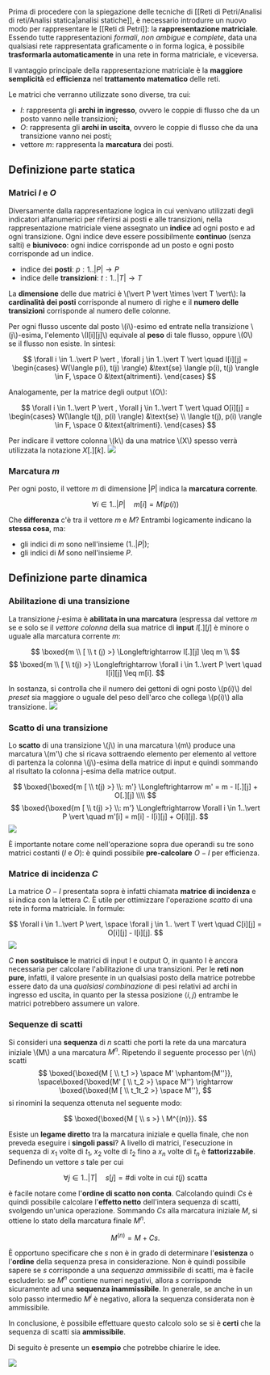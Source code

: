Prima di procedere con la spiegazione delle tecniche di [[Reti di Petri/Analisi di reti/Analisi statica|analisi statiche]], è necessario introdurre un nuovo modo per rappresentare le [[Reti di Petri]]: la **rappresentazione matriciale**.
Essendo tutte rappresentazioni _formali_, _non ambigue_ e _complete_, data una qualsiasi rete rappresentata graficamente o in forma logica, è possibile **trasformarla automaticamente** in una rete in forma matriciale, e viceversa.

Il vantaggio principale della rappresentazione matriciale è la **maggiore semplicità** ed **efficienza** nel **trattamento matematico** delle reti.

Le matrici che verranno utilizzate sono diverse, tra cui:
- $I$: rappresenta gli **archi in ingresso**, ovvero le coppie di flusso che da un posto vanno nelle transizioni;
- $O$: rappresenta gli **archi in uscita**, ovvero le coppie di flusso che da una transizione vanno nei posti;
- vettore $m$: rappresenta la **marcatura** dei posti.

## Definizione parte statica

### Matrici $I$ e $O$

Diversamente dalla rappresentazione logica in cui venivano utilizzati degli indicatori alfanumerici per riferirsi ai posti e alle transizioni, nella rappresentazione matriciale viene assegnato un **indice** ad ogni posto e ad ogni transizione.
Ogni indice deve essere possibilmente **continuo** (senza salti) e **biunivoco**: ogni indice corrisponde ad un posto e ogni posto corrisponde ad un indice.

- indice dei **posti**: $p: 1..\vert P \vert \rightarrow P$
- indice delle **transizioni**: $t: 1..\vert T \vert \rightarrow T$

La **dimensione** delle due matrici è \\(\vert P \vert \times \vert T \vert\\): la **cardinalità dei posti** corrisponde al numero di righe e il **numero delle transizioni** corrisponde al numero delle colonne.

Per ogni flusso uscente dal posto \\(i\\)-esimo ed entrate nella transizione \\(j\\)-esima, l'elemento \\(I[i][j]\\) equivale al **peso** di tale flusso, oppure \\(0\\) se il flusso non esiste.
In sintesi:

$$
\forall i \in 1..\vert P \vert , \forall j \in 1..\vert T \vert \quad I[i][j] = \begin{cases}
W(\langle p(i), t(j) \rangle) &\text{se} \langle p(i), t(j) \rangle \in F, \space
0 &\text{altrimenti}.
\end{cases}
$$

Analogamente, per la matrice degli output \\(O\\):

$$
\forall i \in 1..\vert P \vert , \forall j \in 1..\vert T \vert \quad O[i][j] = \begin{cases}
W(\langle t(j), p(i) \rangle) &\text{se} \\ \langle t(j), p(i) \rangle \in F, \space
0 &\text{altrimenti}.
\end{cases}
$$

Per indicare il vettore colonna \\(k\\) da una matrice \\(X\\) spesso verrà utilizzata la notazione $X[.][k]$.
![](https://marcobuster.github.io/sweng/assets/15_esempio-rappresentazione-matriciale-I-O.png)

### Marcatura $m$
Per ogni posto, il vettore $m$ di dimensione $\vert P \vert$ indica la **marcatura corrente**.

$$
\forall i \in 1..\vert P \vert \quad m[i] = M(p(i))
$$

Che **differenza** c'è tra il vettore $m$ e $M$? Entrambi logicamente indicano la **stessa cosa**, ma:

- gli indici di $m$ sono nell'insieme $(1..\vert P \vert)$;
- gli indici di $M$ sono nell'insieme $P$.

## Definizione parte dinamica

### Abilitazione di una transizione

La transizione $j$-esima è **abilitata in una marcatura** (espressa dal vettore $m$ se e solo se il _vettore colonna_ della sua matrice di **input** $I[.][j]$ è minore o uguale alla marcatura corrente $m$:

$$
\boxed{m \\ [ \\ t (j) >} \Longleftrightarrow I[.][j] \leq m \\
$$
$$
\boxed{m \\ [ \\ t(j) >} \Longleftrightarrow \forall i \in 1..\vert P \vert \quad I[i][j] \leq m[i].
$$

In sostanza, si controlla che il numero dei gettoni di ogni posto \\(p(i)\\) del _preset_ sia maggiore o uguale del peso dell'arco che collega \\(p(i)\\) alla transizione.
![](https://marcobuster.github.io/sweng/assets/15_esempio-marcature-abilitate.png)

### Scatto di una transizione

Lo **scatto** di una transizione \\(j\\) in una marcatura \\(m\\) produce una marcatura \\(m'\\) che si ricava sottraendo elemento per elemento al vettore di partenza la colonna \\(j\\)-esima della matrice di input e quindi sommando al risultato la colonna j-esima della matrice output.

$$
\boxed{\boxed{m [ \\ t(j) >} \\: m'} \Longleftrightarrow m' = m - I[.][j] + O[.][j] \\\\
$$
$$
\boxed{\boxed{m [ \\ t(j) >} \\: m'} \Longleftrightarrow \forall i \in 1..\vert P \vert \quad m'[i] = m[i] - I[i][j] + O[i][j].
$$
![](https://marcobuster.github.io/sweng/assets/15_esempio-scatto-transizione.png)

È importante notare come nell'operazione sopra due operandi su tre sono matrici costanti ($I$ e $O$): è quindi possibile **pre-calcolare** $O - I$ per efficienza.

### Matrice di incidenza $C$

La matrice $O - I$ presentata sopra è infatti chiamata **matrice di incidenza** e si indica con la lettera  $C$.
È utile per ottimizzare l'operazione _scatto_ di una rete in forma matriciale.
In formule:

$$
\forall i \in 1..\vert P \vert, \space \forall j \in 1.. \vert T \vert \quad C[i][j] = O[i][j] - I[i][j].
$$
![](https://marcobuster.github.io/sweng/assets/15_esempio-matrice-incidenza.png)

$C$ **non sostituisce** le matrici di input I e output O, in quanto I è ancora necessaria per calcolare l'abilitazione di una transizioni.
Per le **reti non pure**, infatti, il valore presente in un qualsiasi posto della matrice potrebbe essere dato da una _qualsiasi combinazione_ di pesi relativi ad archi in ingresso ed uscita, in quanto per la stessa posizione $\langle i, j \rangle$ entrambe le matrici potrebbero assumere un valore.

### Sequenze di scatti

Si consideri una **sequenza** di $n$ scatti che porti la rete da una marcatura iniziale \\(M\\) a una marcatura $M^n$.
Ripetendo il seguente processo per \\(n\\) scatti
$$
\boxed{\boxed{M [ \\ t_1 >} \space M' \vphantom{M''}}, \space\boxed{\boxed{M' [ \\ t_2 >}  \space M''} \rightarrow \boxed{\boxed{M [ \\ t_1t_2 >} \space M''},
$$
si rinomini la sequenza ottenuta nel seguente modo:

$$
\boxed{\boxed{M [ \\ s >} \ M^{(n)}}.
$$

Esiste un **legame diretto** tra la marcatura iniziale e quella finale, che non preveda eseguire i **singoli passi**?
A livello di matrici, l'esecuzione in sequenza di $x_1$ volte di $t_1$, $x_2$ volte di $t_2$ fino a $x_n$ volte di $t_n$ è **fattorizzabile**.
Definendo un vettore $s$ tale per cui

$$
\forall j \in 1.. \vert T \vert \quad s[j] = \text{\# di volte in cui $t(j)$ scatta}
$$

è facile notare come l'**ordine di scatto non conta**.
Calcolando quindi $Cs$ è quindi possibile calcolare l'**effetto netto** dell'intera sequenza di scatti, svolgendo un'unica operazione.
Sommando $Cs$ alla marcatura iniziale $M$, si ottiene lo stato della marcatura finale $M^{n}$.

$$
M^{(n)} = M + C s.
$$

È opportuno specificare che $s$ non è in grado di determinare l'**esistenza** o l'**ordine** della sequenza presa in considerazione.
Non è quindi possibile sapere se $s$ corrisponde a una _sequenza ammissibile_ di scatti, ma è facile escluderlo: se $M^{n}$ contiene numeri negativi, allora $s$ corrisponde sicuramente ad una **sequenza inammissibile**.
In generale, se anche in un solo passo intermedio $M^{i}$ è negativo, allora la sequenza considerata non è ammissibile.

In conclusione, è possibile effettuare questo calcolo solo se si è **certi** che la sequenza di scatti sia **ammissibile**.

Di seguito è presente un **esempio** che potrebbe chiarire le idee.

![](https://marcobuster.github.io/sweng/assets/15_esempio-sequenza-scatti.png)